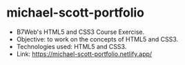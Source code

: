 # michael-scott-portfolio
* B7Web's HTML5 and CSS3 Course Exercise.
* Objective: to work on the concepts of HTML5 and CSS3.
* Technologies used: HTML5 and CSS3.
* Link: https://michael-scott-portfolio.netlify.app/
